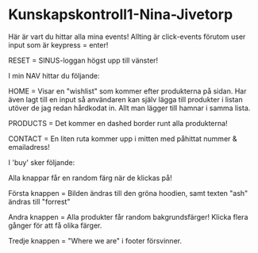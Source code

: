 # Kunskapskontroll1-Nina-Jivetorp

Här är vart du hittar alla mina events! 
Allting är click-events förutom user input som är keypress = enter! 

RESET = SINUS-loggan högst upp till vänster!

I min NAV hittar du följande: 

HOME = Visar en "wishlist" som kommer efter produkterna på sidan. Har även lagt till en input så användaren kan själv lägga till produkter i listan utöver de jag redan hårdkodat in. Allt man lägger till hamnar i samma lista. 

PRODUCTS =  Det kommer en dashed border runt alla produkterna! 

CONTACT = En liten ruta kommer upp i mitten med påhittat nummer & emailadress! 

I 'buy' sker följande: 

Alla knappar får en random färg när de klickas på! 

Första knappen = Bilden ändras till den gröna hoodien, samt texten "ash" ändras till "forrest" 

Andra knappen = Alla produkter får random bakgrundsfärger! Klicka flera gånger för att få olika färger. 

Tredje knappen = "Where we are" i footer försvinner.  